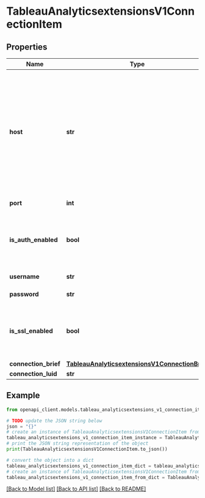 # TableauAnalyticsextensionsV1ConnectionItem


## Properties

Name | Type | Description | Notes
------------ | ------------- | ------------- | -------------
**host** | **str** | Required. The location of an external service (TabPy, Rserve, Einstein_Discovery, Generic API, or other) that responds to your analytics extension requests. The case sensitive value must be a URI, IPv4 or IPv6 address that is a maximum of 255 Unicode characters. Starting in v2022.1, a host address can include path information (&#x60;www.example.com/path&#x60;), where previous versions supported only the root domain name (&#x60;www.example.com&#x60;).  | [optional] 
**port** | **int** | Required. Integer between 1 and 65535. | [optional] 
**is_auth_enabled** | **bool** | For Tableau Online: The value is always true. For on premise Tableau servers: Optional. Set to true if authentication is enabled on the external service. If true, username and password are required. Default is false. | [optional] 
**username** | **str** | For Tableau Online: A username is always required. | [optional] 
**password** | **str** | For Tableau Online: A password is always required. | [optional] 
**is_ssl_enabled** | **bool** | For Tableau Online: The value is always true. For on premise Tableau servers: Optional. Set true if SSL is enabled on the external service. If true, the host address must use HTTPS. Default is false. | [optional] 
**connection_brief** | [**TableauAnalyticsextensionsV1ConnectionBrief**](TableauAnalyticsextensionsV1ConnectionBrief.md) |  | [optional] 
**connection_luid** | **str** |  | [optional] 

## Example

```python
from openapi_client.models.tableau_analyticsextensions_v1_connection_item import TableauAnalyticsextensionsV1ConnectionItem

# TODO update the JSON string below
json = "{}"
# create an instance of TableauAnalyticsextensionsV1ConnectionItem from a JSON string
tableau_analyticsextensions_v1_connection_item_instance = TableauAnalyticsextensionsV1ConnectionItem.from_json(json)
# print the JSON string representation of the object
print(TableauAnalyticsextensionsV1ConnectionItem.to_json())

# convert the object into a dict
tableau_analyticsextensions_v1_connection_item_dict = tableau_analyticsextensions_v1_connection_item_instance.to_dict()
# create an instance of TableauAnalyticsextensionsV1ConnectionItem from a dict
tableau_analyticsextensions_v1_connection_item_from_dict = TableauAnalyticsextensionsV1ConnectionItem.from_dict(tableau_analyticsextensions_v1_connection_item_dict)
```
[[Back to Model list]](../README.md#documentation-for-models) [[Back to API list]](../README.md#documentation-for-api-endpoints) [[Back to README]](../README.md)



